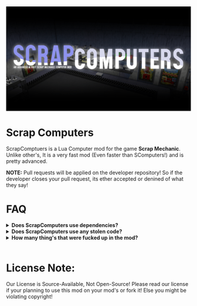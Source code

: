 ![ScrapComputers](preview.png)
# Scrap Computers

ScrapComptuers is a Lua Computer mod for the game **Scrap Mechanic**. Unlike other's, It is a very fast mod (Even faster than SComputers!) and is pretty advanced.

**NOTE:** Pull requests will be applied on the developer repository! So if the developer closes your pull request, its ether accepted or denined of what they say!

# FAQ
<details><summary><strong>Does ScrapComputers use dependencies?</strong></summary>

Awnser: Only ModDatabase!

</details>

<details><summary><strong>Does ScrapComputers use any stolen code?</strong></summary>

Awnser: No. Not even anything from other scrap mechanic computer mods.

![ScrapComputers](.github/README/dean-norris.png)

</details>

<details><summary><strong>How many thing's that were fucked up in the mod?</strong></summary>

Awnser: **A lot**, Do NOT look into audio.json, Python\AudioHellGenerator, Effects\Database\AllTheSMAudio.json, Audio.json or Pixels.json.

You will die if you look into there or see what it is doing.

</details>

<br>

# License Note:

Our License is Source-Available, Not Open-Source! Please read our license if your planning to use this mod on your mod's or fork it! Else you might be violating copyright!